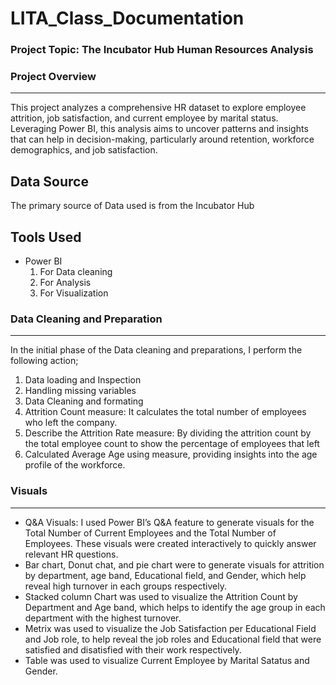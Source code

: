 # LITA_Class_Documentation

### Project Topic: The Incubator Hub Human Resources Analysis

### Project Overview
---
This project analyzes a comprehensive HR dataset to explore employee attrition, job satisfaction, and current employee by marital status. Leveraging Power BI, this analysis aims to uncover patterns and insights that can help in decision-making, particularly around retention, workforce demographics, and job satisfaction.

Data Source 
---
The primary source of Data used is from the Incubator Hub

Tools Used 
---
- Power BI
  1. For Data cleaning
  2. For Analysis
  3. For Visualization

### Data Cleaning and Preparation
---
In the initial phase of the Data cleaning and preparations, I perform the following action;
1. Data loading and Inspection
2. Handling missing variables
3. Data Cleaning and formating
4. Attrition Count measure: It calculates the total number of employees who left the company.
5. Describe the Attrition Rate measure: By dividing the attrition count by the total employee count to show the percentage of employees that left
6. Calculated Average Age using measure, providing insights into the age profile of the workforce.

### Visuals
---
- Q&A Visuals: I used Power BI’s Q&A feature to generate visuals for the Total Number of Current Employees and the Total Number of Employees. These visuals were created interactively to quickly answer relevant HR questions.
- Bar chart, Donut chat, and pie chart were to generate visuals for attrition by department, age band, Educational field, and Gender, which help reveal high turnover in each groups respectively.
- Stacked column Chart was used to visualize the Attrition Count by Department and Age band, which helps to identify the age group in each department with the highest turnover.
- Metrix was used to visualize the Job Satisfaction per Educational Field and Job role, to help reveal the job roles and Educational field that were satisfied and disatisfied with their work respectively.
- Table was used to visualize Current Employee by Marital Satatus and Gender.






